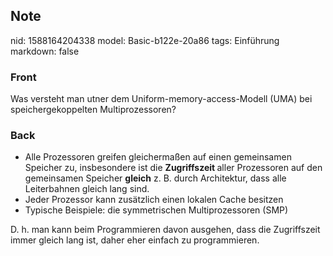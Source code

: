 ## Note
nid: 1588164204338
model: Basic-b122e-20a86
tags: Einführung
markdown: false

### Front
Was versteht man utner dem Uniform-memory-access-Modell (UMA) bei speichergekoppelten Multiprozessoren?

### Back
- Alle Prozessoren greifen gleichermaßen auf einen gemeinsamen Speicher
zu, insbesondere ist die <b>Zugriffszeit </b>aller Prozessoren auf den
gemeinsamen Speicher <b>gleich</b> z. B. durch Architektur, dass alle Leiterbahnen gleich lang sind.
- Jeder Prozessor kann zusätzlich einen lokalen Cache besitzen
- Typische Beispiele: die symmetrischen Multiprozessoren (SMP)<div>
</div><div>D. h. man kann beim Programmieren davon ausgehen, dass die Zugriffszeit immer gleich lang ist, daher eher einfach zu programmieren.</div>

